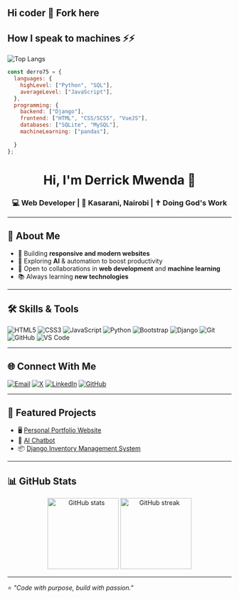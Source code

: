 ## Hi coder 👋 Fork here
## How I speak to machines ⚡⚡
![Top Langs](https://github-readme-stats.vercel.app/api/top-langs/?username=derro75&layout=compact&theme=tokyonight)

``` js
const derro75 = {
  languages: {
    highLevel: ["Python", "SQL"],
    averageLevel: ["JavaScript"],
  },
  programming: {
    backend: ["Django"],
    frontend: ["HTML", "CSS/SCSS", "VueJS"],
    databases: ["SQLite", "MySQL"],
    machineLearning: ["pandas"],
    
  }
};

```

<!-- Banner / Intro -->
<h1 align="center">Hi, I'm Derrick Mwenda 👋</h1>
<h3 align="center">💻 Web Developer | 📍 Kasarani, Nairobi | ✝ Doing God's Work</h3>

---

## 🚀 About Me
- 🔭 Building **responsive and modern websites**
- 🤖 Exploring **AI** & automation to boost productivity
- 🤝 Open to collaborations in **web development** and **machine learning**
- 📚 Always learning **new technologies**

---

## 🛠 Skills & Tools
![HTML5](https://img.shields.io/badge/-HTML5-E34F26?logo=html5&logoColor=white&style=for-the-badge)
![CSS3](https://img.shields.io/badge/-CSS3-1572B6?logo=css3&logoColor=white&style=for-the-badge)
![JavaScript](https://img.shields.io/badge/-JavaScript-F7DF1E?logo=javascript&logoColor=black&style=for-the-badge)
![Python](https://img.shields.io/badge/-Python-3776AB?logo=python&logoColor=white&style=for-the-badge)
![Bootstrap](https://img.shields.io/badge/-Bootstrap-7952B3?logo=bootstrap&logoColor=white&styl)
![Django](https://img.shields.io/badge/-Django-092E20?logo=django&logoColor=white&style=for-the-badge)
![Git](https://img.shields.io/badge/-Git-F05032?logo=git&logoColor=white&style=for-the-badge)
![GitHub](https://img.shields.io/badge/-GitHub-181717?logo=github&logoColor=white&style=for-the-badge)
![VS Code](https://img.shields.io/badge/-VS%20Code-007ACC?logo=visualstudiocode&logoColor=white&style=for-the-badge)

---

## 🌐 Connect With Me
[![Email](https://img.shields.io/badge/-Email-D14836?logo=gmail&logoColor=white&style=for-the-badge)](mailto:derrickmwenda750@gmail.com)
[![X](https://img.shields.io/badge/-X%20(Twitter)-000000?logo=x&logoColor=white&style=for-the-badge)](https://x.com/tulia_tu)
[![LinkedIn](https://img.shields.io/badge/-LinkedIn-0A66C2?logo=linkedin&logoColor=white&style=for-the-badge)](https://www.linkedin.com/in/rashid-derro-958081338)
[![GitHub](https://img.shields.io/badge/-GitHub-181717?logo=github&logoColor=white&style=for-the-badge)](https://github.com/derro75)

---

## 📌 Featured Projects
- 🖥 [Personal Portfolio Website](#)
- 🤖 [AI Chatbot](#)
- 📦 [Django Inventory Management System](#)

---

## 📊 GitHub Stats
<p align="center">
  <img src="https://github-readme-stats.vercel.app/api?username=derro75&show_icons=true&theme=tokyonight" alt="GitHub stats" height="160"/>
  <img src="https://github-readme-streak-stats.herokuapp.com/?user=derro75&theme=tokyonight" alt="GitHub streak" height="160"/>
</p>

---

⭐ *"Code with purpose, build with passion."*
<!--
![GitHub Activity Graph](https://github-readme-activity-graph.vercel.app/graph?username=derro75&theme=react-dark)

<!--
**derro75/derro75** is a ✨ _special_ ✨ repository because its `README.md` (this file) appears on your GitHub profile.

Here are some ideas to get you started:

- 🔭 I’m currently working on ...
- 🌱 I’m currently learning ...
- 👯 I’m looking to collaborate on ...
- 🤔 I’m looking for help with ...
- 💬 Ask me about ...
- 📫 How to reach me: ...
- 😄 Pronouns: ...
- ⚡ Fun fact: ...
-->

